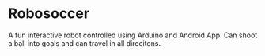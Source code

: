 # Robosoccer
A fun interactive robot controlled using Arduino and Android App. Can shoot a ball into goals and can travel in all direcitons.
